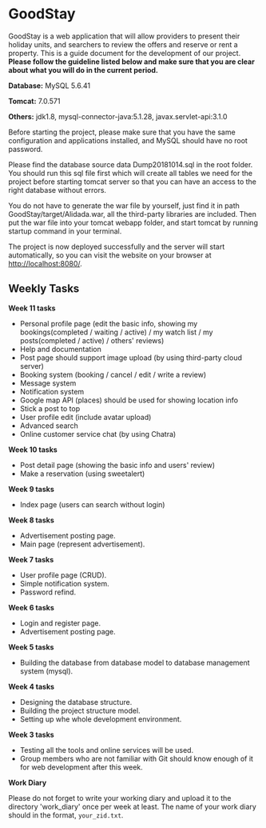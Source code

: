 # GoodStay

GoodStay is a web application that will allow providers to present their holiday units, and searchers to review the offers and reserve or rent a property. This is a guide document for the development of our project. **Please follow the guideline listed below and make sure that you are clear about what you will do in the current period.**

**Database:** MySQL 5.6.41

**Tomcat:** 7.0.571

**Others:** jdk1.8, mysql-connector-java:5.1.28, javax.servlet-api:3.1.0

Before starting the project, please make sure that you have the same configuration and applications installed, and MySQL should have no root password.

Please find the database source data Dump20181014.sql in the root folder. You should run this sql file first which will create all tables we need for the project before starting tomcat server so that you can have an access to the right database without errors. 

You do not have to generate the war file by yourself, just find it in path GoodStay/target/Alidada.war, ​all the third-party libraries are included. Then put the war file into your tomcat webapp folder, and start tomcat by running ​startup command in your terminal.

The project is now deployed successfully and the server will start automatically, so you can visit the website on your browser at ​[http://localhost:8080/​](http://localhost:8080/​).

## Weekly Tasks

**Week 11 tasks**

- Personal profile page (edit the basic info, showing my bookings(completed / waiting / active) / my watch list / my posts(completed / active) / others' reviews)
- Help and documentation
- Post page should support image upload (by using third-party cloud server)
- Booking system (booking / cancel / edit / write a review)
- Message system
- Notification system
- Google map API (places) should be used for showing location info
- Stick a post to top
- User profile edit (include avatar upload)
- Advanced search
- Online customer service chat (by using Chatra)

**Week 10 tasks**

- Post detail page (showing the basic info and users' review)
- Make a reservation (using sweetalert)

**Week 9 tasks**

- Index page (users can search without login)

**Week 8 tasks**

- Advertisement posting page.
- Main page (represent advertisement).

**Week 7 tasks**

- User profile page (CRUD).
- Simple notification system.
- Password refind.

**Week 6 tasks**

- Login and register page.
- Advertisement posting page.

**Week 5 tasks**

- Building the database from database model to database management system (mysql).

**Week 4 tasks**

- Designing the database structure.
- Building the project structure model.
- Setting up whe whole development environment.

**Week 3 tasks**

- Testing all the tools and online services will be used.
- Group members who are not familiar with Git should know enough of it for web development after this week.

**Work Diary**

Please do not forget to write your working diary and upload it to the directory 'work_diary' once per week at least. The name of your work diary should in the format, `your_zid.txt`.
